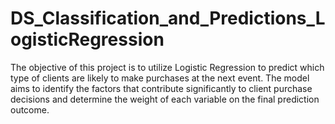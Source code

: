 # DS_Classification_and_Predictions_LogisticRegression
The objective of this project is to utilize Logistic Regression to predict which type of clients are likely to make purchases at the next event. The model aims to identify the factors that contribute significantly to client purchase decisions and determine the weight of each variable on the final prediction outcome.
